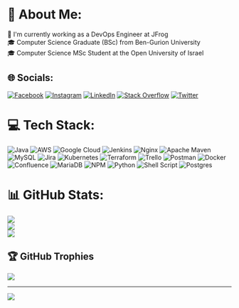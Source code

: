 # 💫 About Me:
🐸 I'm currently working as a DevOps Engineer at JFrog<br>🎓 Computer Science Graduate (BSc) from Ben-Gurion University<br>🎓 Computer Science MSc Student at the Open University of Israel


## 🌐 Socials:
[![Facebook](https://img.shields.io/badge/Facebook-%231877F2.svg?logo=Facebook&logoColor=white)](https://facebook.com/tyitzhak) [![Instagram](https://img.shields.io/badge/Instagram-%23E4405F.svg?logo=Instagram&logoColor=white)](https://instagram.com/talyitzhak_) [![LinkedIn](https://img.shields.io/badge/LinkedIn-%230077B5.svg?logo=linkedin&logoColor=white)](https://linkedin.com/in/talyitzhak) [![Stack Overflow](https://img.shields.io/badge/-Stackoverflow-FE7A16?logo=stack-overflow&logoColor=white)](https://stackoverflow.com/users/5153454/tal-yitzhak) [![Twitter](https://img.shields.io/badge/Twitter-%231DA1F2.svg?logo=Twitter&logoColor=white)](https://twitter.com/TalYitzhak) 

# 💻 Tech Stack:
![Java](https://img.shields.io/badge/java-%23ED8B00.svg?style=for-the-badge&logo=java&logoColor=white) ![AWS](https://img.shields.io/badge/AWS-%23FF9900.svg?style=for-the-badge&logo=amazon-aws&logoColor=white) ![Google Cloud](https://img.shields.io/badge/Google%20Cloud-%234285F4.svg?style=for-the-badge&logo=google-cloud&logoColor=white) ![Jenkins](https://img.shields.io/badge/jenkins-%232C5263.svg?style=for-the-badge&logo=jenkins&logoColor=white) ![Nginx](https://img.shields.io/badge/nginx-%23009639.svg?style=for-the-badge&logo=nginx&logoColor=white) ![Apache Maven](https://img.shields.io/badge/Apache%20Maven-C71A36?style=for-the-badge&logo=Apache%20Maven&logoColor=white) ![MySQL](https://img.shields.io/badge/mysql-%2300f.svg?style=for-the-badge&logo=mysql&logoColor=white) ![Jira](https://img.shields.io/badge/jira-%230A0FFF.svg?style=for-the-badge&logo=jira&logoColor=white) ![Kubernetes](https://img.shields.io/badge/kubernetes-%23326ce5.svg?style=for-the-badge&logo=kubernetes&logoColor=white) ![Terraform](https://img.shields.io/badge/terraform-%235835CC.svg?style=for-the-badge&logo=terraform&logoColor=white) ![Trello](https://img.shields.io/badge/Trello-%23026AA7.svg?style=for-the-badge&logo=Trello&logoColor=white) ![Postman](https://img.shields.io/badge/Postman-FF6C37?style=for-the-badge&logo=postman&logoColor=white) ![Docker](https://img.shields.io/badge/docker-%230db7ed.svg?style=for-the-badge&logo=docker&logoColor=white) ![Confluence](https://img.shields.io/badge/confluence-%23172BF4.svg?style=for-the-badge&logo=confluence&logoColor=white) ![MariaDB](https://img.shields.io/badge/MariaDB-003545?style=for-the-badge&logo=mariadb&logoColor=white) ![NPM](https://img.shields.io/badge/NPM-%23000000.svg?style=for-the-badge&logo=npm&logoColor=white) ![Python](https://img.shields.io/badge/python-3670A0?style=for-the-badge&logo=python&logoColor=ffdd54) ![Shell Script](https://img.shields.io/badge/shell_script-%23121011.svg?style=for-the-badge&logo=gnu-bash&logoColor=white) ![Postgres](https://img.shields.io/badge/postgres-%23316192.svg?style=for-the-badge&logo=postgresql&logoColor=white)
# 📊 GitHub Stats:
![](https://github-readme-stats.vercel.app/api?username=talitz&theme=dark&hide_border=false&include_all_commits=true&count_private=true)<br/>
![](https://github-readme-streak-stats.herokuapp.com/?user=talitz&theme=dark&hide_border=false)<br/>
![](https://github-readme-stats.vercel.app/api/top-langs/?username=talitz&theme=dark&hide_border=false&include_all_commits=true&count_private=true&layout=compact)

## 🏆 GitHub Trophies
![](https://github-profile-trophy.vercel.app/?username=talitz&theme=radical&no-frame=false&no-bg=true&margin-w=4)

---
[![](https://visitcount.itsvg.in/api?id=talitz&icon=0&color=0)](https://visitcount.itsvg.in)
